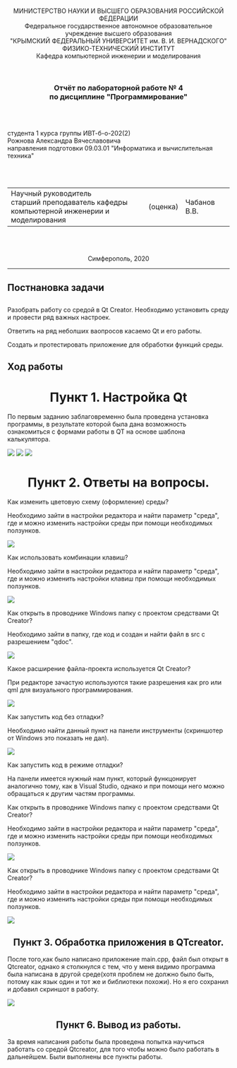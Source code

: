 <p align="center">МИНИСТЕРСТВО НАУКИ  И ВЫСШЕГО ОБРАЗОВАНИЯ РОССИЙСКОЙ ФЕДЕРАЦИИ<br>
Федеральное государственное автономное образовательное учреждение высшего образования<br>
"КРЫМСКИЙ ФЕДЕРАЛЬНЫЙ УНИВЕРСИТЕТ им. В. И. ВЕРНАДСКОГО"<br>
ФИЗИКО-ТЕХНИЧЕСКИЙ ИНСТИТУТ<br>
Кафедра компьютерной инженерии и моделирования</p>
<br>
<h3 align="center">Отчёт по лабораторной работе № 4<br> по дисциплине "Программирование"</h3>
<br><br>
<p>студента 1 курса группы ИВТ-б-о-202(2)<br>
Рожнова Александра Вячеславовича<br>
направления подготовки 09.03.01 "Информатика и вычислительная техника"</p>
<br><br>
<table>
<tr><td>Научный руководитель<br> старший преподаватель кафедры<br> компьютерной инженерии и моделирования</td>
<td>(оценка)</td>
<td>Чабанов В.В.</td>
</tr>
</table>
<br><br>
<p align="center">Симферополь, 2020</p>
<hr>

<h2 align="left">Постнановка задачи<br><h2>

</h3>
<p align="left">Разобрать работу со средой в Qt Creator.  Необходимо установить среду и провести ряд важных настроек.<br>
<p align="left">Ответить на ряд неболших ваопросов касаемо Qt и его работы.<br>
<p align="left">Создать и протестировать приложение для обработки функций среды.<br>
<h2 align="left">Ход работы</h2>
<h1 align="center">Пункт 1. Настройка Qt</h1>
<p align="left">По первым заданию заблаговременно была проведена установка программы, в результате которой была дана возможность ознакомиться с формами работы в QT на основе шаблона калькулятора.</p>

![]("./calcnote.png")
![]("./calcform.png")
![]("./calcwork.png")

<h1 align="center">Пункт 2. Ответы на вопросы.</h1>
<p align="left">Как изменить цветовую схему (оформление) среды? </p>
<p>Необходимо зайти в настройки редактора и найти параметр "среда", где и можно изменить настройки среды при помощи необходимых ползунков.</p>

![]("./settings.png")

<p align="left">Как использовать комбинации клавиш? </p>
<p>Необходимо зайти в настройки редактора и найти параметр "среда", где и можно изменить настройки клавиш при помощи необходимых ползунков.</p>

![]("./modulesearcher.png")

<p align="left">Как открыть в проводнике Windows папку с проектом средствами Qt Creator? </p>
<p>Необходимо зайти в папку, где код и создан и найти файл в src с разрешением "qdoc".</p>

![]("./calqfileset.png")

<p align="left">Какое расширение файла-проекта используется Qt Creator? </p>
<p>При редакторе зачастую используются такие разрешения как pro или qml для визуального программирования.</p>

![]("./calcfileprop.png")

<p align="left">Как запустить код без отладки? </p>
<p>Необходимо найти данный пункт на панели инструменты (скриншотер от Windows это показать не дал).</p>

![]("./qtinstrum.png")

<p align="left">Как запустить код в режиме отладки? </p>
<p>На панели имеется нужный нам пункт, который функцонирует аналогично тому, как в Visual Studio, однако и при помощи него можно обращаться к другим частям программы.</p>

<p align="left">Как открыть в проводнике Windows папку с проектом средствами Qt Creator? </p>
<p>Необходимо зайти в настройки редактора и найти параметр "среда", где и можно изменить настройки среды при помощи необходимых ползунков.</p>

![]("./settings.png")

<p align="left">Как открыть в проводнике Windows папку с проектом средствами Qt Creator? </p>
<p>Необходимо зайти в настройки редактора и найти параметр "среда", где и можно изменить настройки среды при помощи необходимых ползунков.</p>

![]("./settings.png")

</p>
<h2 align="center">Пункт 3. Обработка приложения в QTcreator.</h2>
<p align="left">После того,как было написано приложение main.cpp, файл был открыт в Qtcreator, однако я столкнулся с тем, что у меня видимо программа была написана в другой среде(хотя проблем не должно было быть, потому как язык один и тот же и библиотеки похожи). Но я его сохранил и добавил скриншот в работу. </p>  

![]("./main.cpp.png")

<h2 align="center">Пункт 6. Вывод из работы.</h2>
<p align="left">За время написания работы была проведена попытка научиться работать со средой Qtcreator, для того чтобы можно было работать в дальнейшем. Были выполнены  все пункты работы. </p>
<br>